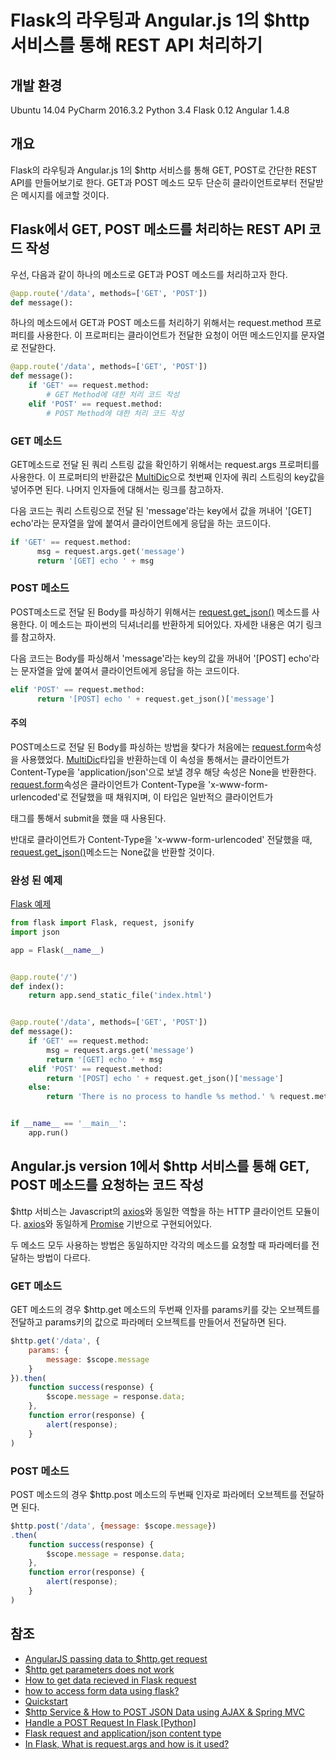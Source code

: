 # Flask의 라우팅과 Angular.js 1의 $http 서비스를 통해 REST API 처리하기

## 개발 환경

Ubuntu 14.04
PyCharm 2016.3.2
Python 3.4
Flask 0.12
Angular 1.4.8

## 개요

Flask의 라우팅과 Angular.js 1의 $http 서비스를 통해 GET, POST로 간단한 REST API를 만들어보기로 한다.
GET과 POST 메소드 모두 단순히 클라이언트로부터 전달받은 메시지를 에코할 것이다.

## Flask에서 GET, POST 메소드를 처리하는 REST API 코드 작성

우선, 다음과 같이 하나의 메소드로 GET과 POST 메소드를 처리하고자 한다.

```python
@app.route('/data', methods=['GET', 'POST'])
def message():
```

하나의 메소드에서 GET과 POST 메소드를 처리하기 위해서는 request.method 프로퍼티를 사용한다. 이 프로퍼티는 클라이언트가 전달한 요청이 어떤 메소드인지를 문자열로 전달한다.

```python
@app.route('/data', methods=['GET', 'POST'])
def message():
    if 'GET' == request.method:
        # GET Method에 대한 처리 코드 작성
    elif 'POST' == request.method:
        # POST Method에 대한 처리 코드 작성
```

### GET 메소드

GET메소드로 전달 된 쿼리 스트링 값을 확인하기 위해서는 request.args 프로퍼티를 사용한다. 이 프로퍼티의 반환값은 [MultiDic](http://werkzeug.pocoo.org/docs/0.11/datastructures/#werkzeug.datastructures.MultiDict.get)으로 첫번째 인자에 쿼리 스트링의 key값을 넣어주면 된다. 나머지 인자들에 대해서는 링크를 참고하자.

다음 코드는 쿼리 스트링으로 전달 된 'message'라는 key에서 값을 꺼내어 '[GET] echo'라는 문자열을 앞에 붙여서 클라이언트에게 응답을 하는 코드이다.

```python
if 'GET' == request.method:
      msg = request.args.get('message')
      return '[GET] echo ' + msg
```

### POST 메소드

POST메소드로 전달 된 Body를 파싱하기 위해서는 [request.get_json()](http://flask.pocoo.org/docs/0.12/api/#flask.Request.get_json) 메소드를 사용한다. 이 메소드는 파이썬의 딕셔너리를 반환하게 되어있다. 자세한 내용은 여기 링크를 참고하자.

다음 코드는 Body를 파싱해서 'message'라는 key의 값을 꺼내어 '[POST] echo'라는 문자열을 앞에 붙여서 클라이언트에게 응답을 하는 코드이다.

```python
elif 'POST' == request.method:
      return '[POST] echo ' + request.get_json()['message']
```

#### 주의

POST메소드로 전달 된 Body를 파싱하는 방법을 찾다가 처음에는 [request.form](http://flask.pocoo.org/docs/0.12/api/#flask.Request.form)속성을 사용했었다. [MultiDic](http://werkzeug.pocoo.org/docs/0.11/datastructures/#werkzeug.datastructures.MultiDict.get)타입을 반환하는데 이 속성을 통해서는 클라이언트가 Content-Type을 'application/json'으로 보낼 경우 해당 속성은 None을 반환한다.
[request.form](http://flask.pocoo.org/docs/0.12/api/#flask.Request.form)속성은 클라이언트가 Content-Type을 'x-www-form-urlencoded'로 전달했을 때 채워지며, 이 타입은 일반적으 클라이언트가 <form>태그를 통해서 submit을 했을 때 사용된다.

반대로 클라이언트가 Content-Type을 'x-www-form-urlencoded' 전달했을 때, [request.get_json()](http://flask.pocoo.org/docs/0.12/api/#flask.Request.get_json)메소드는 None값을 반환할 것이다.

### 완성 된 예제

[Flask 예제](UsingRouter.py)
``` python
from flask import Flask, request, jsonify
import json

app = Flask(__name__)


@app.route('/')
def index():
    return app.send_static_file('index.html')


@app.route('/data', methods=['GET', 'POST'])
def message():
    if 'GET' == request.method:
        msg = request.args.get('message')
        return '[GET] echo ' + msg
    elif 'POST' == request.method:
        return '[POST] echo ' + request.get_json()['message']
    else:
        return 'There is no process to handle %s method.' % request.method


if __name__ == '__main__':
    app.run()

```

## Angular.js version 1에서 $http 서비스를 통해 GET, POST 메소드를 요청하는 코드 작성

$http 서비스는 Javascript의 [axios](https://www.npmjs.com/package/axios)와 동일한 역할을 하는 HTTP 클라이언트 모듈이다. [axios](https://www.npmjs.com/package/axios)와 동일하게 [Promise](https://developer.mozilla.org/en/docs/Web/JavaScript/Reference/Global_Objects/Promise) 기반으로 구현되어있다.

두 메소드 모두 사용하는 방법은 동일하지만 각각의 메소드를 요청할 때 파라메터를 전달하는 방법이 다르다.

### GET 메소드

GET 메소드의 경우 $http.get 메소드의 두번째 인자를 params키를 갖는 오브젝트를 전달하고 params키의 값으로 파라메터 오브젝트를 만들어서 전달하면 된다.

```javascript
$http.get('/data', {
    params: {
        message: $scope.message
    }
}).then(
    function success(response) {
        $scope.message = response.data;
    },
    function error(response) {
        alert(response);
    }
)
```

### POST 메소드

POST 메소드의 경우 $http.post 메소드의 두번째 인자로 파라메터 오브젝트를 전달하면 된다.

```javascript
$http.post('/data', {message: $scope.message})
.then(
    function success(response) {
        $scope.message = response.data;
    },
    function error(response) {
        alert(response);
    }
)
```

## 참조

* [AngularJS passing data to $http.get request](http://stackoverflow.com/questions/13760070/angularjs-passing-data-to-http-get-request)
* [$http get parameters does not work](http://stackoverflow.com/questions/17225088/http-get-parameters-does-not-work)
* [How to get data recieved in Flask request](http://stackoverflow.com/questions/10434599/how-to-get-data-recieved-in-flask-request)
* [how to access form data using flask?](http://stackoverflow.com/questions/15855921/how-to-access-form-data-using-flask)
* [Quickstart](http://flask.pocoo.org/docs/0.12/quickstart/)
* [$http Service & How to POST JSON Data using AJAX & Spring MVC](https://hello-angularjs.appspot.com/angularjs-http-service-ajax-post-json-data-code-example)
* [Handle a POST Request In Flask [Python]](http://code.runnable.com/UhLMQLffO1YSAADK/handle-a-post-request-in-flask-for-python)
* [Flask request and application/json content type](http://stackoverflow.com/questions/14112336/flask-request-and-application-json-content-type)
* [In Flask, What is request.args and how is it used?](http://stackoverflow.com/questions/34671217/in-flask-what-is-request-args-and-how-is-it-used)
